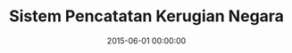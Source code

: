 ---
layout: inner
position: left
title: 'Sistem Pencatatan Kerugian Negara'
lead_text: "Developed a customized web information system for Dinas Pendidikan Kebudayaan DKI Jakarta to document, manage and report asset loss information."
tags: ['MySQL', 'PHP, Yii2', 'Javascript', 'HTML, CSS']
featured_image: ['/img/posts/sikena-min.png']
date: 2015-06-01 00:00:00
categories: ['Web']
project_link: ''
button_icon: ''
button_text: ''
order: 6
visible: 1
company: 'PT. Aditya Arta Abadi'
---